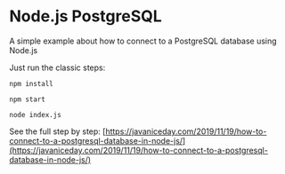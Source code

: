 # Node.js PostgreSQL 

A simple example about how to connect to a PostgreSQL database using Node.js

Just run the classic steps:

`npm install`

`npm start`

`node index.js`

See the full step  by step:
[https://javaniceday.com/2019/11/19/how-to-connect-to-a-postgresql-database-in-node-js/](https://javaniceday.com/2019/11/19/how-to-connect-to-a-postgresql-database-in-node-js/)
